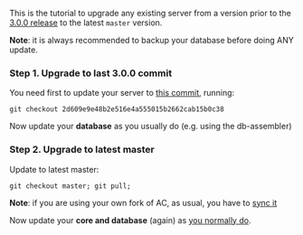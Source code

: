 This is the tutorial to upgrade any existing server from a version prior to the [3.0.0 release](https://github.com/azerothcore/azerothcore-wotlk/releases/tag/v3.0.0) to the latest `master` version.

**Note**: it is always recommended to backup your database before doing ANY update.

### Step 1. Upgrade to last 3.0.0 commit

You need first to update your server to [this commit](https://github.com/azerothcore/azerothcore-wotlk/commit/2d609e9e48b2e516e4a555015b2662cab15b0c38), running:

`git checkout 2d609e9e48b2e516e4a555015b2662cab15b0c38`

Now update your **database** as you usually do (e.g. using the db-assembler)

### Step 2. Upgrade to latest master

Update to latest master:

`git checkout master; git pull;`

**Note**: if you are using your own fork of AC, as usual, you have to [sync it](Syncing-your-fork)

Now update your **core and database** (again) as [you normally do](Update).
